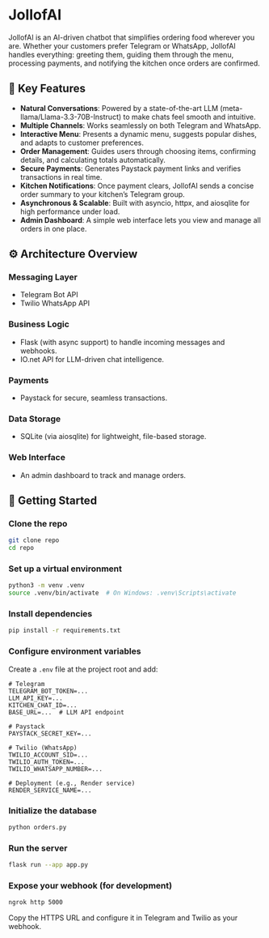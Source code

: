 # JollofAI

JollofAI is an AI-driven chatbot that simplifies ordering food wherever you are. Whether your customers prefer Telegram or WhatsApp, JollofAI handles everything: greeting them, guiding them through the menu, processing payments, and notifying the kitchen once orders are confirmed.

## 🚀 Key Features

- **Natural Conversations**: Powered by a state-of-the-art LLM (meta-llama/Llama-3.3-70B-Instruct) to make chats feel smooth and intuitive.
- **Multiple Channels**: Works seamlessly on both Telegram and WhatsApp.
- **Interactive Menu**: Presents a dynamic menu, suggests popular dishes, and adapts to customer preferences.
- **Order Management**: Guides users through choosing items, confirming details, and calculating totals automatically.
- **Secure Payments**: Generates Paystack payment links and verifies transactions in real time.
- **Kitchen Notifications**: Once payment clears, JollofAI sends a concise order summary to your kitchen’s Telegram group.
- **Asynchronous & Scalable**: Built with asyncio, httpx, and aiosqlite for high performance under load.
- **Admin Dashboard**: A simple web interface lets you view and manage all orders in one place.

## ⚙️ Architecture Overview

### Messaging Layer

- Telegram Bot API
- Twilio WhatsApp API

### Business Logic

- Flask (with async support) to handle incoming messages and webhooks.
- IO.net API for LLM-driven chat intelligence.

### Payments

- Paystack for secure, seamless transactions.

### Data Storage

- SQLite (via aiosqlite) for lightweight, file-based storage.

### Web Interface

- An admin dashboard to track and manage orders.

## 🔧 Getting Started

### Clone the repo

```bash
git clone repo
cd repo
```

### Set up a virtual environment

```bash
python3 -m venv .venv
source .venv/bin/activate  # On Windows: .venv\Scripts\activate
```

### Install dependencies

```bash
pip install -r requirements.txt
```

### Configure environment variables

Create a `.env` file at the project root and add:

```
# Telegram
TELEGRAM_BOT_TOKEN=...
LLM_API_KEY=...
KITCHEN_CHAT_ID=...
BASE_URL=...  # LLM API endpoint

# Paystack
PAYSTACK_SECRET_KEY=...

# Twilio (WhatsApp)
TWILIO_ACCOUNT_SID=...
TWILIO_AUTH_TOKEN=...
TWILIO_WHATSAPP_NUMBER=...

# Deployment (e.g., Render service)
RENDER_SERVICE_NAME=...
```

### Initialize the database

```bash
python orders.py
```

### Run the server

```bash
flask run --app app.py
```

### Expose your webhook (for development)

```bash
ngrok http 5000
```

Copy the HTTPS URL and configure it in Telegram and Twilio as your webhook.